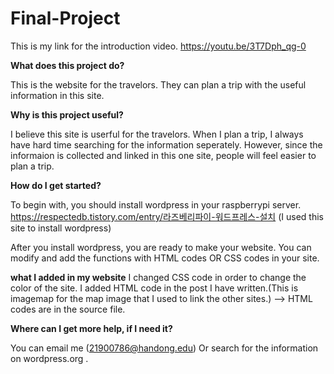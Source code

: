 # Final-Project

This is my link for the introduction video.
https://youtu.be/3T7Dph_qg-0

**What does this project do?**

This is the website for the travelors.
They can plan a trip with the useful information in this site.

**Why is this project useful?**

I believe this site is userful for the travelors.
When I plan a trip, I always have hard time searching for the information seperately. 
However, since the informaion is collected and linked in this one site, people will feel easier to plan a trip.

**How do I get started?** 

To begin with, you should install wordpress in your raspberrypi server. 
https://respectedb.tistory.com/entry/라즈베리파이-워드프레스-설치 (I used this site to install wordpress)

After you install wordpress, you are ready to make your website. 
You can modify and add the functions with HTML codes OR CSS codes in your site. 

**what I added in my website**
I changed CSS code in order to change the color of the site.
I added HTML code in the post I have written.(This is imagemap for the map image that I used to link the other sites.) 
--> HTML codes are in the source file.

**Where can I get more help, if I need it?**

You can email me (21900786@handong.edu)
Or search for the information on wordpress.org .
